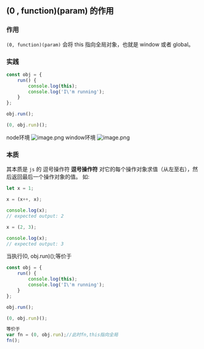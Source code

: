 ## (0 , function)(param) 的作用
### 作用
`(0, function)(param)` 会将 this 指向全局对象，也就是 window 或者 global。
### 实践
```javascript
const obj = {
    run() {
        console.log(this);
        console.log('I\'m running');
    }
};

obj.run();

(0, obj.run)();

```
node环境
![image.png](https://cdn.nlark.com/yuque/0/2021/png/309803/1611132517871-f254886c-8dfb-4c44-83bd-59edb444dbe3.png#align=left&display=inline&height=235&margin=%5Bobject%20Object%5D&name=image.png&originHeight=470&originWidth=1242&size=204995&status=done&style=none&width=621)
window环境
![image.png](https://cdn.nlark.com/yuque/0/2021/png/309803/1611132578312-e80e8c5d-2e57-48e0-9da0-988c46b525b1.png#align=left&display=inline&height=224&margin=%5Bobject%20Object%5D&name=image.png&originHeight=448&originWidth=2572&size=178693&status=done&style=none&width=1286)
### 本质
其本质是 `js` 的 逗号操作符
**逗号操作符** 对它的每个操作对象求值（从左至右），然后返回最后一个操作对象的值。
如:
```javascript
let x = 1;

x = (x++, x);

console.log(x);
// expected output: 2

x = (2, 3);

console.log(x);
// expected output: 3

```
当执行(0, obj.run)();等价于
```javascript
const obj = {
    run() {
        console.log(this);
        console.log('I\'m running');
    }
};

obj.run();

(0, obj.run)();

等价于
var fn = (0, obj.run);//此时fn,this指向全局
fn();


```
